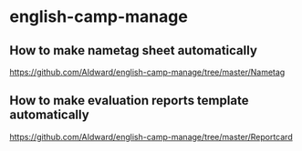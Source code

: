 # english-camp-manage


## How to make nametag sheet automatically
https://github.com/AIdward/english-camp-manage/tree/master/Nametag

## How to make evaluation reports template automatically
https://github.com/AIdward/english-camp-manage/tree/master/Reportcard
